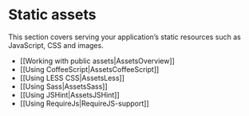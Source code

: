 <!--- Copyright (C) from 2022 The Play Framework Contributors <https://github.com/playframework>, 2011-2021 Lightbend Inc. <https://www.lightbend.com> -->

# Static assets

This section covers serving your application’s static resources such as JavaScript, CSS and images.

- [[Working with public assets|AssetsOverview]]
- [[Using CoffeeScript|AssetsCoffeeScript]]
- [[Using LESS CSS|AssetsLess]]
- [[Using Sass|AssetsSass]]
- [[Using JSHint|AssetsJSHint]]
- [[Using RequireJs|RequireJS-support]]
